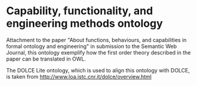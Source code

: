 # Capability, functionality, and engineering methods ontology

Attachment to the paper "About functions, behaviours, and capabilities
in formal ontology and engineering" in submission to the Semantic Web Journal, this ontology exemplify how the first order theory described in the paper can be translated in OWL.

The DOLCE Lite ontology, which is used to align this ontology with DOLCE, is taken from http://www.loa.istc.cnr.it/dolce/overview.html
